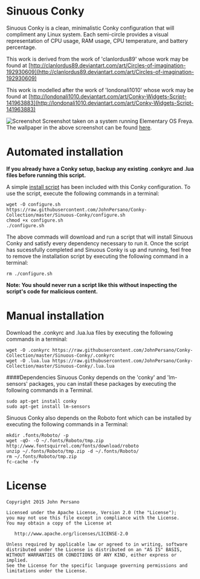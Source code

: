 Sinuous Conky
================
Sinuous Conky is a clean, minimalistic Conky configuration that will compliment any Linux system. Each semi-circle provides a visual representation of CPU usage, RAM usage, CPU temperature, and battery percentage. 

This work is derived from the work of 'clanlordus89' whose work may be found at [http://clanlordus89.deviantart.com/art/Circles-of-imagination-192930609](http://clanlordus89.deviantart.com/art/Circles-of-imagination-192930609) <br>

This work is modelled after the work of 'londonali1010' whose work may be found at [http://londonali1010.deviantart.com/art/Conky-Widgets-Script-141963883](http://londonali1010.deviantart.com/art/Conky-Widgets-Script-141963883)
    
![Screenshot](https://cdn.rawgit.com/JohnPersano/Conky-Collection/master/Sinuous-Conky/Screenshot.png)
Screenshot taken on a system running Elementary OS Freya. <br>
The wallpaper in the above screenshot can be found [here](http://tarantonio.deviantart.com/art/elementary-blue-wallpaper-pack-328062009).

Automated installation
======================
**If you already have a Conky setup, backup any existing .conkyrc and .lua files before running this script.**

A simple [install script](https://github.com/JohnPersano/Conky-Collection/blob/master/Sinuous-Conky/configure.sh) has been included with this Conky configuration. To use the script, execute the following commands in a terminal:

```
wget -O configure.sh  https://raw.githubusercontent.com/JohnPersano/Conky-Collection/master/Sinuous-Conky/configure.sh
chmod +x configure.sh
./configure.sh
```

The above commads will download and run a script that will install Sinuous Conky and satisfy every dependency necessary to run it. Once the script has sucessfully completed and Sinuous Conky is up and running, feel free to remove the installation script by executing the following command in a terminal:

```
rm ./configure.sh
```

**Note: You should never run a script like this without inspecting the script's code for malicious content.**

Manual installation
===================

Download the .conkyrc and .lua.lua files by executing the following commands in a terminal:

```
wget -O .conkyrc https://raw.githubusercontent.com/JohnPersano/Conky-Collection/master/Sinuous-Conky/.conkyrc
wget -O .lua.lua https://raw.githubusercontent.com/JohnPersano/Conky-Collection/master/Sinuous-Conky/.lua.lua
```

####Dependencies
Sinuous Conky depends on the 'conky' and 'lm-sensors' packages, you can install these packages by executing the following commands in a Terminal.
```
sudo apt-get install conky
sudo apt-get install lm-sensors
```

Sinuous Conky also depends on the Roboto font which can be installed by executing the following commands in a Terminal:

```
mkdir .fonts/Roboto/ -p 
wget -qO- -O ~/.fonts/Roboto/tmp.zip http://www.fontsquirrel.com/fonts/download/roboto 
unzip ~/.fonts/Roboto/tmp.zip -d ~/.fonts/Roboto/
rm ~/.fonts/Roboto/tmp.zip 
fc-cache -fv
```

License
=======

    Copyright 2015 John Persano

    Licensed under the Apache License, Version 2.0 (the "License");
    you may not use this file except in compliance with the License.
    You may obtain a copy of the License at

       http://www.apache.org/licenses/LICENSE-2.0

    Unless required by applicable law or agreed to in writing, software
    distributed under the License is distributed on an "AS IS" BASIS,
    WITHOUT WARRANTIES OR CONDITIONS OF ANY KIND, either express or implied.
    See the License for the specific language governing permissions and
    limitations under the License.
